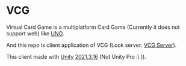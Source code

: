 # VCG

  Virtual Card Game is a multiplatform Card Game (Currently it does not support web) like [UNO](https://www.letsplayuno.com/).

  And this repo is client application of VCG (Look server: [VCG Server](https://github.com/OFN01/VCGServer)).

  This client made with [Unity](https://unity.com/) [2021.3.16](https://unity.com/releases/editor/whats-new/2021.3.16) (Not Unity Pro :\ <!--. PLS [help](patreonLink) for the pro (this is a joke btw)--> )).